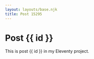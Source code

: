 ```yaml
---
layout: layouts/base.njk
title: Post 15295
---
```


# Post {{ id }}

This is post {{ id }} in my Eleventy project.
